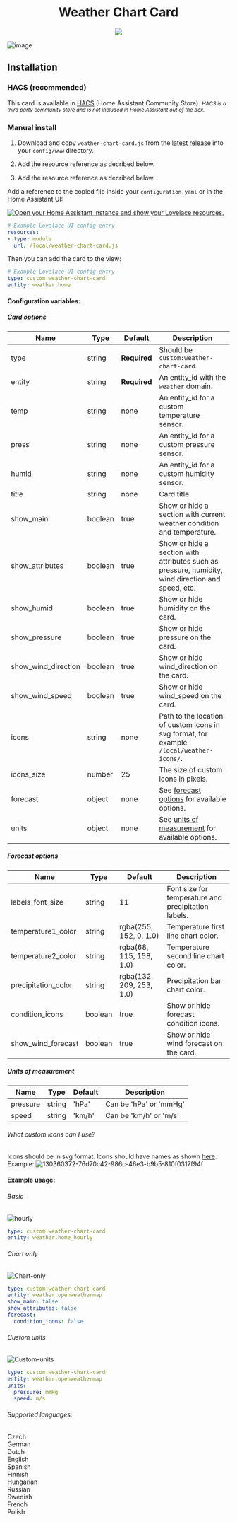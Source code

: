 <h1 align="center">Weather Chart Card</h1>
<p align="center">
  <a href="https://github.com/custom-components/hacs">
    <img src="https://img.shields.io/badge/HACS-Default-orange.svg" />
  </a>
</p>

![image](https://github.com/mlamberts78/weather-chart-card/assets/93537082/2f35383c-a566-4035-9cc3-6b70d2c461d0)

## Installation

### HACS (recommended)

This card is available in [HACS](https://hacs.xyz/) (Home Assistant Community Store).
<small>_HACS is a third party community store and is not included in Home Assistant out of the box._</small>

### Manual install

1. Download and copy `weather-chart-card.js` from the [latest release](https://github.com/mlamberts78/weather-chart-card/releases/latest) into your `config/www` directory.

2. Add the resource reference as decribed below.

3. Add the resource reference as decribed below.

Add a reference to the copied file inside your `configuration.yaml` or in the Home Assistant UI:

[![Open your Home Assistant instance and show your Lovelace resources.](https://my.home-assistant.io/badges/lovelace_resources.svg)](https://my.home-assistant.io/redirect/lovelace_resources/)
```yaml
# Example Lovelace UI config entry
resources:
- type: module
  url: /local/weather-chart-card.js
```
Then you can add the card to the view:
```yaml
# Example Lovelace UI config entry
type: custom:weather-chart-card
entity: weather.home
```

#### Configuration variables:

##### Card options

| Name                 | Type    | Default                  | Description                                                                                        |
| -------------------- | ------- | -------------------------|--------------------------------------------------------------------------------------------------- |
| type                 | string  | **Required**             | Should be `custom:weather-chart-card`.                                                             |
| entity               | string  | **Required**             | An entity_id with the `weather` domain.                                                            |
| temp                 | string  | none                     | An entity_id for a custom temperature sensor.                                                      |
| press                | string  | none                     | An entity_id for a custom pressure sensor.                                                         |
| humid                | string  | none                     | An entity_id for a custom humidity sensor.                                                         |
| title                | string  | none                     | Card title.                                                                                        |
| show_main            | boolean | true                     | Show or hide a section with current weather condition and temperature.                             |
| show_attributes      | boolean | true                     | Show or hide a section with attributes such as pressure, humidity, wind direction and speed, etc.  |
| show_humid           | boolean | true                     | Show or hide humidity on the card.                                                                 |
| show_pressure        | boolean | true                     | Show or hide pressure on the card.                                                                 |
| show_wind_direction  | boolean | true                     | Show or hide wind_direction on the card.                                                           |
| show_wind_speed      | boolean | true                     | Show or hide wind_speed on the card.                                                               |
| icons                | string  | none                     | Path to the location of custom icons in svg format, for example `/local/weather-icons/`.           |
| icons_size           | number  | 25                       | The size of custom icons in pixels.                                                                |
| forecast             | object  | none                     | See [forecast options](#forecast-options) for available options.                                   |
| units                | object  | none                     | See [units of measurement](#units-of-measurement) for available options.                           |

##### Forecast options

| Name                 | Type    | Default                  | Description                                                                                        |
| -------------------- | ------- | -------------------------|--------------------------------------------------------------------------------------------------- |
| labels_font_size     | string  | 11                       | Font size for temperature and precipitation labels.                                                |
| temperature1_color   | string  | rgba(255, 152, 0, 1.0)   | Temperature first line chart color.                                                                |
| temperature2_color   | string  | rgba(68, 115, 158, 1.0)  | Temperature second line chart color.                                                               |
| precipitation_color  | string  | rgba(132, 209, 253, 1.0) | Precipitation bar chart color.                                                                     |
| condition_icons      | boolean | true                     | Show or hide forecast condition icons.                                                             |
| show_wind_forecast   | boolean | true                     | Show or hide wind forecast on the card.                                                            |

##### Units of measurement

| Name                 | Type    | Default                  | Description                                                                                        |
| -------------------- | ------- | -------------------------|--------------------------------------------------------------------------------------------------- |
| pressure             | string  | 'hPa'                    | Can be 'hPa' or 'mmHg'                                                                             |
| speed                | string  | 'km/h'                   | Can be 'km/h' or 'm/s'                                                                             |

###### What custom icons can I use?
Icons should be in svg format. Icons should have names as shown [here](https://github.com/mlamberts78/weather-chart-card/blob/master/src/const.js#L24). Example:
![130360372-76d70c42-986c-46e3-b9b5-810f0317f94f](https://github.com/mlamberts78/weather-chart-card/assets/93537082/d3ee55a2-e64f-4354-b36d-9faf6ea37361)

#### Example usage:
###### Basic
![hourly](https://github.com/mlamberts78/weather-chart-card/assets/93537082/499df59b-3c1a-42c0-8540-e62a15467cbe)
```yaml
type: custom:weather-chart-card
entity: weather.home_hourly
```
###### Chart only
![Chart-only](https://github.com/mlamberts78/weather-chart-card/assets/93537082/45f118c9-d71f-4494-9b78-46d1321b3270)
```yaml
type: custom:weather-chart-card
entity: weather.openweathermap
show_main: false
show_attributes: false
forecast:
  condition_icons: false
```

###### Custom units
![Custom-units](https://github.com/mlamberts78/weather-chart-card/assets/93537082/dfec83d5-285a-48fe-970b-e33ad5bb2429)
```yaml
type: custom:weather-chart-card
entity: weather.openweathermap
units:
  pressure: mmHg
  speed: m/s
```

###### Supported languages:
Czech <br />
German <br />
Dutch <br />
English <br />
Spanish <br />
Finnish <br />
Hungarian <br />
Russian <br />
Swedish <br />
French <br />
Polish
